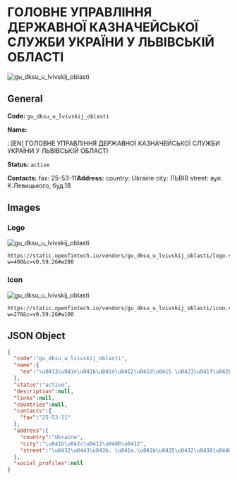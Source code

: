 
# ГОЛОВНЕ УПРАВЛІННЯ ДЕРЖАВНОЇ КАЗНАЧЕЙСЬКОЇ СЛУЖБИ УКРАЇНИ У ЛЬВІВСЬКІЙ ОБЛАСТІ 
![gu_dksu_u_lvivskij_oblasti](https://static.openfintech.io/vendors/gu_dksu_u_lvivskij_oblasti/logo.svg?w=400&c=v0.59.26#w200)  

## General 
 
**Code:** `gu_dksu_u_lvivskij_oblasti` 
 
**Name:** 
 
:	[EN] ГОЛОВНЕ УПРАВЛІННЯ ДЕРЖАВНОЇ КАЗНАЧЕЙСЬКОЇ СЛУЖБИ УКРАЇНИ У ЛЬВІВСЬКІЙ ОБЛАСТІ 
 
**Status:** `active` 
 
**Contacts:** 
fax: 25-53-11**Address:** 
country: Ukraine 
city: ЛЬВІВ 
street: вул. К.Левицького, буд.18 

## Images 

### Logo 
 
![gu_dksu_u_lvivskij_oblasti](https://static.openfintech.io/vendors/gu_dksu_u_lvivskij_oblasti/logo.svg?w=400&c=v0.59.26#w200)  

```
https://static.openfintech.io/vendors/gu_dksu_u_lvivskij_oblasti/logo.svg?w=400&c=v0.59.26#w200
```  

### Icon 
 
![gu_dksu_u_lvivskij_oblasti](https://static.openfintech.io/vendors/gu_dksu_u_lvivskij_oblasti/icon.svg?w=278&c=v0.59.26#w100)  

```
https://static.openfintech.io/vendors/gu_dksu_u_lvivskij_oblasti/icon.svg?w=278&c=v0.59.26#w100
```  

## JSON Object 

```json
{
  "code":"gu_dksu_u_lvivskij_oblasti",
  "name":{
    "en":"\u0413\u041e\u041b\u041e\u0412\u041d\u0415 \u0423\u041f\u0420\u0410\u0412\u041b\u0406\u041d\u041d\u042f \u0414\u0415\u0420\u0416\u0410\u0412\u041d\u041e\u0407 \u041a\u0410\u0417\u041d\u0410\u0427\u0415\u0419\u0421\u042c\u041a\u041e\u0407 \u0421\u041b\u0423\u0416\u0411\u0418 \u0423\u041a\u0420\u0410\u0407\u041d\u0418 \u0423 \u041b\u042c\u0412\u0406\u0412\u0421\u042c\u041a\u0406\u0419 \u041e\u0411\u041b\u0410\u0421\u0422\u0406"
  },
  "status":"active",
  "description":null,
  "links":null,
  "countries":null,
  "contacts":{
    "fax":"25-53-11"
  },
  "address":{
    "country":"Ukraine",
    "city":"\u041b\u042c\u0412\u0406\u0412",
    "street":"\u0432\u0443\u043b. \u041a.\u041b\u0435\u0432\u0438\u0446\u044c\u043a\u043e\u0433\u043e, \u0431\u0443\u0434.18"
  },
  "social_profiles":null
}
```  
